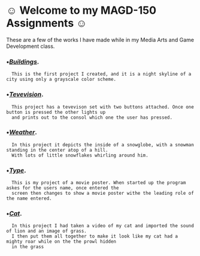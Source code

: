 # ☺ Welcome to my MAGD-150 Assignments ☺

These are a few of the works I have made while in my Media Arts and Game Development class.

### •[_Buildings_](https://github.com/WesMcW/MAGD-150-Assignments/blob/gh-pages/Buildings/Buildings.pde).
      This is the first project I created, and it is a night skyline of a city using only a grayscale color scheme.

### •[_Tevevision_](https://github.com/WesMcW/MAGD-150-Assignments/blob/gh-pages/TV/Attempt/Attempt.pde).
      This project has a tevevison set with two buttons attached. Once one button is pressed the other lights up 
      and prints out to the consol which one the user has pressed.
      
### •[_Weather_](https://github.com/WesMcW/MAGD-150-Assignments/blob/gh-pages/Weather/Weather.pde).
      In this project it depicts the inside of a snowglobe, with a snowman standing in the center atop of a hill.
      With lots of little snowflakes whirling around him.

### •[_Type_](https://github.com/WesMcW/MAGD-150-Assignments/blob/gh-pages/Type/Type.pde).
      This is my project of a movie poster. When started up the program askes for the users name, once entered the
      screen then changes to show a movie poster withe the leading role of the name entered.

### •[_Cat_](https://github.com/WesMcW/MAGD-150-Assignments/blob/gh-pages/Cat/Cat.pde).
      In this project I had taken a video of my cat and imported the sound of lion and an image of grass.
      I then put them all together to make it look like my cat had a mighty roar while on the the prowl hidden
      in the grass
